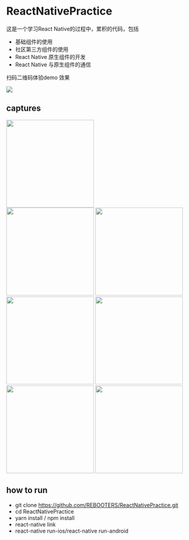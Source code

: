 # ReactNativePractice

这是一个学习React Native的过程中，累积的代码，包括
- 基础组件的使用
- 社区第三方组件的使用
- React Native 原生组件的开发
- React Native 与原生组件的通信

扫码二维码体验demo 效果

<img src="https://github.com/REBOOTERS/ReactNativePractice/blob/44b3acde93ae3b3bedf877e52754742462f14893/captures/download.png"/>

## captures


<img width=231 src="https://raw.githubusercontent.com/REBOOTERS/ReactNativePractice/master/captures/vectoricons.png"/>

<div>
<img width=231 src="https://raw.githubusercontent.com/REBOOTERS/ReactNativePractice/master/captures/index.gif"/>
<img width=231 src="https://raw.githubusercontent.com/REBOOTERS/ReactNativePractice/master/captures/gesture.gif"/>
</div>
<div>
<img width=231 src="https://raw.githubusercontent.com/REBOOTERS/ReactNativePractice/master/captures/scrollview.gif"/>
<img width=231 src="https://raw.githubusercontent.com/REBOOTERS/ReactNativePractice/master/captures/animations.gif"/>
</div>
<div>
<img width=231 src="https://raw.githubusercontent.com/REBOOTERS/ReactNativePractice/master/captures/flatlist.gif"/>
<img width=231 src="https://raw.githubusercontent.com/REBOOTERS/ReactNativePractice/master/captures/swipe.gif"/>
</div>


## how to run 

- git clone https://github.com/REBOOTERS/ReactNativePractice.git
- cd ReactNativePractice
- yarn install / npm install 
- react-native link 
- react-native run-ios/react-native run-android


